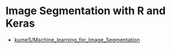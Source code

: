 # Image Segmentation with R and Keras
- [kumeS/Machine_learning_for_Image_Segmentation](https://github.com/kumeS/Machine_learning_for_Image_Segmentation)
